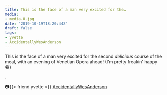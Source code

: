 ```yaml
---
title: This is the face of a man very excited for the…
media:
- media-0.jpg
date: "2019-10-19T18:20:44Z"
draft: false
tags:
- yvette
- AccidentallyWesAnderson
---
```

This is the face of a man very excited for the second *delicious* course of the meal, with an evening of Venetian Opera ahead\! \(I'm pretty freakin' happy 😁\)

.

📷{{< friend yvette >}} [AccidentallyWesAnderson](/tags/accidentallywesanderson)
